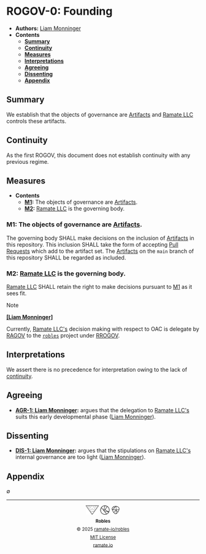 # ROGOV-0: Founding
- **Authors:** [Liam Monninger](mailto:liam@ramate.io)
- **Contents**
    - **[Summary](#summary)**
    - **[Continuity](#continuity)**
    - **[Measures](#measures)**
    - **[Interpretations](#interpretations)**
    - **[Agreeing](#agreeing)**
    - **[Dissenting](#dissenting)**
    - **[Appendix](#appendix)**

## Summary
We establish that the objects of governance are [Artifacts](../../../roglo/roera-000-000-000-dulan/roglo-000-000-000-artifact/README.md) and [Ramate LLC](https://www.ramate.io) controls these artifacts.

## Continuity
As the first ROGOV, this document does not establish continuity with any previous regime.

## Measures
- **Contents**
    - **[M1](#m1-the-objects-of-governance-are-artifacts):** The objects of governance are [Artifacts](../../../roglo/roera-000-000-000-dulan/roglo-000-000-000-artifact/README.md).
    - **[M2](#m2-ramate-llc-is-the-governing-body):** [Ramate LLC](https://www.ramate.io) is the governing body.

### M1: The objects of governance are [Artifacts](../../../roglo/roera-000-000-000-dulan/roglo-000-000-000-artifact/README.md).
The governing body SHALL make decisions on the inclusion of [Artifacts](../../../roglo/roera-000-000-000-dulan/roglo-000-000-000-artifact/README.md) in this repository. This inclusion SHALL take the form of accepting [Pull Requests](https://docs.github.com/en/pull-requests/collaborating-with-pull-requests/proposing-changes-to-your-work-with-pull-requests/about-pull-requests) which add to the artifact set. The [Artifacts](../../roglo/roera-000-000-000-dulan/roglo-000-000-000-artifact/README.md) on the `main` branch of this repository SHALL be regarded as included.

### M2: [Ramate LLC](https://www.ramate.io) is the governing body.
[Ramate LLC](https://www.ramate.io) SHALL retain the right to make decisions pursuant to [M1](#m1-artifacts-are-the-objects-of-governance) as it sees fit.

> [!NOTE]
>
> **[[Liam Monninger]](mailto:liam@ramate.io)**
>
> Currently, [Ramate LLC's](https://www.ramate.io) decision making with respect to OAC is delegate by [RAGOV](https://github.com/ramate-io/ramate/tree/main/ragov) to the [`robles`](https://github.com/ramate-io/robles) project under [RROGOV](https://github.com/ramate-io/robles/tree/main/rrogov).

## Interpretations
We assert there is no precedence for interpretation owing to the lack of [continuity](#continuity).

## Agreeing
- **[AGR-1: Liam Monninger](./agreeing/agr-001-liam-monninger/README.md):** argues that the delegation to [Ramate LLC's](https://www.ramate.io) suits this early developmental phase ([Liam Monninger](mailto:liam@ramate.io)).

## Dissenting
- **[DIS-1: Liam Monninger](./dissenting/dis-001-liam-monninger/README.md):** argues that the stipulations on [Ramate LLC's](https://www.ramate.io) internal governance are too light ([Liam Monninger](mailto:liam@ramate.io)).

## Appendix
$\emptyset$

<!--OAC FOOTER: DO NOT REMOVE THIS LINE-->
---

<div align="center">
  <picture>
    <source srcset="./assets/ramate-inverted-transparent.png" media="(prefers-color-scheme: dark)">
    <img height="24" src="./assets/ramate-transparent.png" alt="Ramate"/>
  </picture>
  <picture>
    <source srcset="./assets/oac-inverted-transparent.png" media="(prefers-color-scheme: dark)">
    <img height="24" src="./assets/oac-transparent.png" alt="OAC"/>
  </picture>
  <picture>
    <source srcset="./assets/robles-inverted-transparent.png" media="(prefers-color-scheme: dark)">
    <img height="24" src="./assets/robles-transparent.png" alt="Robles"/>
  </picture>
  <br/>
  <sub>
    <b>Robles</b>
    <br/>
    &copy; 2025 <a href="https://github.com/ramate-io/robles">ramate-io/robles</a>
    <br/>
    <a href="https://github.com/ramate-io/robles/blob/main/LICENSE">MIT License</a>
    <br/>
    <a href="https://www.ramate.io">ramate.io</a>
  </sub>
</div>
